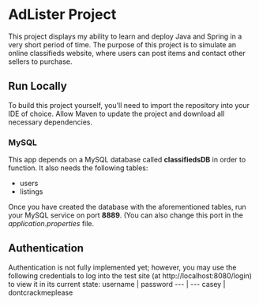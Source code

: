 # AdLister Project

This project displays my ability to learn and deploy Java and Spring in a very short period of time. The purpose of this project is to simulate an online classifieds website, where users can post items and contact other sellers to purchase.

## Run Locally

To build this project yourself, you'll need to import the repository into your IDE of choice. Allow Maven to update the project and download all necessary dependencies.

### MySQL

This app depends on a MySQL database called **classifiedsDB** in order to function. It also needs the following tables:
* users
* listings

Once you have created the database with the aforementioned tables, run your MySQL service on port **8889**. (You can also change this port in the _application.properties_ file.

## Authentication

Authentication is not fully implemented yet; however, you may use the following credentials to log into the test site (at http://localhost:8080/login) to view it in its current state:
username | password
--- | ---
casey | dontcrackmeplease

